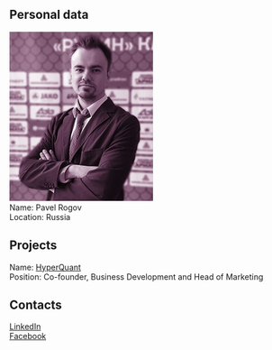 ## Personal data
![ photo](../people/photo/pavel_rogov.jpg)  
Name:  Pavel Rogov  
Location: Russia  
## Projects 
Name: [HyperQuant](../projects/hyperquant.md)  
Position: Co-founder, Business Development and Head of Marketing
## Contacts
[LinkedIn](https://linkedin.com/in/pavel-rogov-04a74841)  
[Facebook](https://www.facebook.com/realpavelrogov)  
